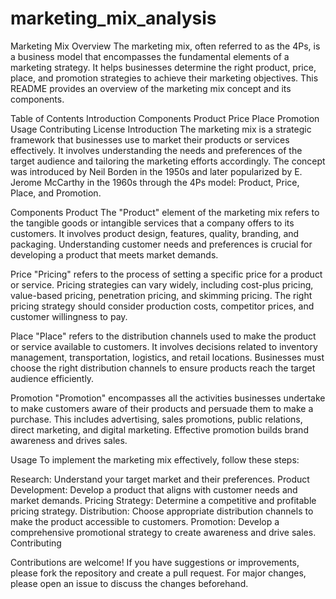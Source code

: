 # marketing_mix_analysis

Marketing Mix
Overview
The marketing mix, often referred to as the 4Ps, is a business model that encompasses the fundamental elements of a marketing strategy. It helps businesses determine the right product, price, place, and promotion strategies to achieve their marketing objectives. This README provides an overview of the marketing mix concept and its components.

Table of Contents
Introduction
Components
Product
Price
Place
Promotion
Usage
Contributing
License
Introduction
The marketing mix is a strategic framework that businesses use to market their products or services effectively. It involves understanding the needs and preferences of the target audience and tailoring the marketing efforts accordingly. The concept was introduced by Neil Borden in the 1950s and later popularized by E. Jerome McCarthy in the 1960s through the 4Ps model: Product, Price, Place, and Promotion.

Components
Product
The "Product" element of the marketing mix refers to the tangible goods or intangible services that a company offers to its customers. It involves product design, features, quality, branding, and packaging. Understanding customer needs and preferences is crucial for developing a product that meets market demands.

Price
"Pricing" refers to the process of setting a specific price for a product or service. Pricing strategies can vary widely, including cost-plus pricing, value-based pricing, penetration pricing, and skimming pricing. The right pricing strategy should consider production costs, competitor prices, and customer willingness to pay.

Place
"Place" refers to the distribution channels used to make the product or service available to customers. It involves decisions related to inventory management, transportation, logistics, and retail locations. Businesses must choose the right distribution channels to ensure products reach the target audience efficiently.

Promotion
"Promotion" encompasses all the activities businesses undertake to make customers aware of their products and persuade them to make a purchase. This includes advertising, sales promotions, public relations, direct marketing, and digital marketing. Effective promotion builds brand awareness and drives sales.

Usage
To implement the marketing mix effectively, follow these steps:

Research: Understand your target market and their preferences.
Product Development: Develop a product that aligns with customer needs and market demands.
Pricing Strategy: Determine a competitive and profitable pricing strategy.
Distribution: Choose appropriate distribution channels to make the product accessible to customers.
Promotion: Develop a comprehensive promotional strategy to create awareness and drive sales.
Contributing

Contributions are welcome! If you have suggestions or improvements, please fork the repository and create a pull request. For major changes, please open an issue to discuss the changes beforehand.
